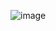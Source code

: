 ![image](https://github.com/DO-SOPT-APP6-NAVER-MAP/.github/assets/113014331/c9796760-cfc1-4bed-8486-1bdea0e243c2)
